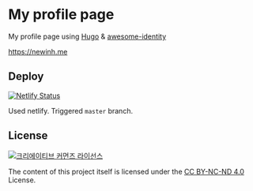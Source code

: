 # My profile page

My profile page using [Hugo](https://gohugo.io) & [awesome-identity](https://github.com/posquit0/hugo-awesome-identity)

https://newinh.me

## Deploy
[![Netlify Status](https://api.netlify.com/api/v1/badges/ffbdeb65-9c99-4e05-a686-b57419303fb9/deploy-status)](https://app.netlify.com/sites/newinh/deploys)

Used netlify.
Triggered `master` branch.

## License
<a rel="license" href="http://creativecommons.org/licenses/by-nc-nd/4.0/"><img alt="크리에이티브 커먼즈 라이선스" style="border-width:0" src="https://i.creativecommons.org/l/by-nc-nd/4.0/88x31.png" /></a><br />

The content of this project itself is licensed under the [CC BY-NC-ND 4.0](https://creativecommons.org/licenses/by-nc-nd/4.0/) License.
